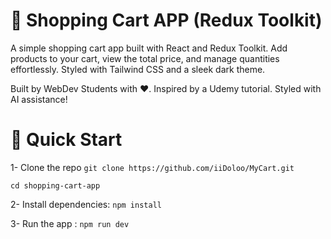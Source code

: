 # 🛒 Shopping Cart APP (Redux Toolkit)

A simple shopping cart app built with React and Redux Toolkit. Add products to your cart, view the total price, and manage quantities effortlessly. Styled with Tailwind CSS and a sleek dark theme. 

Built by WebDev Students with ❤️. Inspired by a Udemy tutorial. Styled with AI assistance!

# 🚀 Quick Start
1- Clone the repo
`git clone https://github.com/iiDoloo/MyCart.git`

`cd shopping-cart-app`

2- Install dependencies:
`npm install`

3- Run the app : 
`npm run dev`
